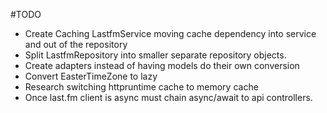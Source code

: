 #TODO
* Create Caching LastfmService moving cache dependency into service and out of the repository
* Split LastfmRepository into smaller separate repository objects.
* Create adapters instead of having models do their own conversion
* Convert EasterTimeZone to lazy
* Research switching httpruntime cache to memory cache 
* Once last.fm client is async must chain async/await to api controllers.
